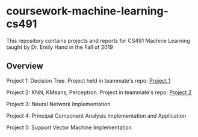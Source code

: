 # coursework-machine-learning-cs491

This repository contains projects and reports for CS491 Machine Learning taught by Dr. Emily Hand in the Fall of 2019



## Overview
Project 1: Decision Tree. Project held in teammate's repo: [Project 1](https://github.com/Kripash/Machine-Learning-CS-491/tree/master/Project1)

Project 2: KNN, KMeans, Perceptron. Project in teammate's repo: [Project 2](https://github.com/ljeasson/ML-KNN-KMeans-Perceptron)

Project 3: Neural Network Implementation

Project 4: Principal Component Analysis Implementation and Application

Project 5: Support Vector Machine Implementation
